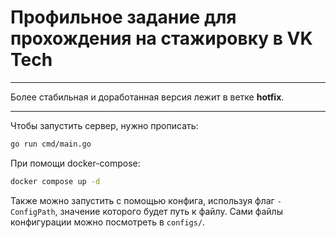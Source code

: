 # Профильное задание для прохождения на стажировку в VK Tech

- - - 
Более стабильная и доработанная версия лежит в ветке **hotfix**.
- - -

Чтобы запустить сервер, нужно прописать:

```bash
go run cmd/main.go
```

При помощи docker-compose:

```bash
docker compose up -d
```

Также можно запустить с помощью конфига, используя флаг `-ConfigPath`, значение которого будет путь к файлу. Сами файлы конфигурации можно посмотреть в `configs/`.
